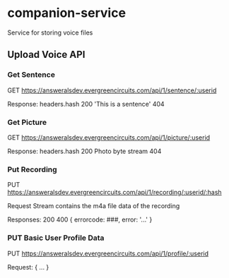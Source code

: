 # companion-service

Service for storing voice files 

## Upload Voice API

### Get Sentence

GET https://answeralsdev.evergreencircuits.com/api/1/sentence/:userid

Response:
  headers.hash
  200 'This is a sentence'
  404

### Get Picture

GET https://answeralsdev.evergreencircuits.com/api/1/picture/:userid

Response:
  headers.hash
  200 Photo byte stream
  404

### Put Recording

PUT https://answeralsdev.evergreencircuits.com/api/1/recording/:userid/:hash

Request Stream contains the m4a file data of the recording

Responses:
  200
  400 { errorcode: ###, error: '...' }

### PUT Basic User Profile Data

PUT https://answeralsdev.evergreencircuits.com/api/1/profile/:userid

Request: { ... }

